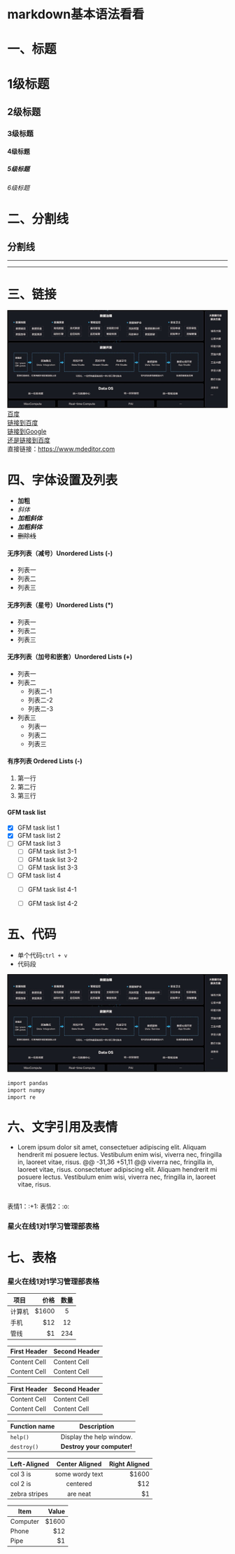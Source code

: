 # markdown基本语法看看

# 一、标题
# 1级标题  
## 2级标题  
### 3级标题  
#### 4级标题  
##### 5级标题   
###### 6级标题  

# 二、分割线  

分割线  
---
***
***  

# 三、链接  
![数据仓库图](数仓图/数据仓库.jpg)  
[百度](www.baidu.com)  
[链接到百度][1]  
[链接到Google][2]    
[还是链接到百度][1]   
直接链接：<https://www.mdeditor.com>  


[1]:https://www.baidu.com  
[2]:https://www.google.com   

# 四、字体设置及列表
- **加粗**  
- *斜体*  
- **_加粗斜体_**  
- ***加粗斜体***
- ~~删除线~~  

#### 无序列表（减号）Unordered Lists (-)

- 列表一
- 列表二
- 列表三

#### 无序列表（星号）Unordered Lists (*)

* 列表一
* 列表二
* 列表三

#### 无序列表（加号和嵌套）Unordered Lists (+)
+ 列表一
+ 列表二
    * 列表二-1
    + 列表二-2
    + 列表二-3
+ 列表三
    * 列表一
    * 列表二
    * 列表三

#### 有序列表 Ordered Lists (-)

1. 第一行
2. 第二行
3. 第三行

#### GFM task list

- [x] GFM task list 1
- [x] GFM task list 2
- [ ] GFM task list 3
    - [ ] GFM task list 3-1
    - [ ] GFM task list 3-2
    - [ ] GFM task list 3-3
- [ ] GFM task list 4
    - [ ] GFM task list 4-1
    - [ ] GFM task list 4-2   


# 五、代码
- 单个代码`ctrl + v`  
- 代码段  

![数据仓库图](数据仓库.jpg)
```
import pandas
import numpy 
import re 
```

# 六、文字引用及表情  
*   Lorem ipsum dolor sit amet, consectetuer adipiscing elit.
Aliquam hendrerit mi posuere lectus. Vestibulum enim wisi,
viverra nec, fringilla in, laoreet vitae, risus.
@@ -31,36 +51,11 @@ viverra nec, fringilla in, laoreet vitae, risus.
consectetuer adipiscing elit. Aliquam hendrerit mi posuere lectus.
Vestibulum enim wisi, viverra nec, fringilla in, laoreet vitae, risus.

<br/> 
表情1：:+1:  
表情2：:o:


### 星火在线1对1学习管理部表格   
# 七、表格
### 星火在线1对1学习管理部表格     


| 项目        | 价格   |  数量  |
| --------   | -----:  | :----:  |
| 计算机      | $1600   |   5     |
| 手机        |   $12   |   12   |
| 管线        |    $1    |  234  |

First Header  | Second Header
------------- | -------------
Content Cell  | Content Cell
Content Cell  | Content Cell

| First Header  | Second Header |
| ------------- | ------------- |
| Content Cell  | Content Cell  |
| Content Cell  | Content Cell  |

| Function name | Description                    |
| ------------- | ------------------------------ |
| `help()`      | Display the help window.       |
| `destroy()`   | **Destroy your computer!**     |

| Left-Aligned  | Center Aligned  | Right Aligned |
| :------------ |:---------------:| -----:|
| col 3 is      | some wordy text | $1600 |
| col 2 is      | centered        |   $12 |
| zebra stripes | are neat        |    $1 |

| Item      | Value |
| --------- | -----:|
| Computer  | $1600 |
| Phone     |   $12 |
| Pipe      |    $1 |
